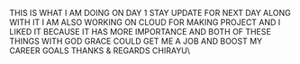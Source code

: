 THIS IS WHAT I AM DOING ON DAY 1 
STAY UPDATE FOR NEXT DAY 
ALONG WITH IT I AM ALSO WORKING ON CLOUD FOR MAKING PROJECT AND I LIKED IT BECAUSE IT HAS MORE IMPORTANCE AND BOTH OF THESE THINGS WITH GOD GRACE COULD GET ME A JOB AND BOOST MY CAREER GOALS 
THANKS & REGARDS
CHIRAYU\
